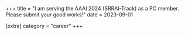 +++
title = "I am serving the AAAI 2024 (SRRAI-Track) as a PC member. Please submit your good works!"
date = 2023-09-01

[extra]
category = "career"
+++
